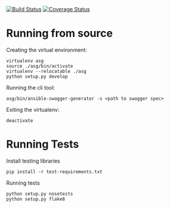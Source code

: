 [![Build Status](https://travis-ci.org/ansible-swagger-generator/ansible-swagger-generator.svg?branch=master)](https://travis-ci.org/ansible-swagger-generator/ansible-swagger-generator)
[![Coverage
Status](https://coveralls.io/repos/github/ansible-swagger-generator/ansible-swagger-generator/badge.svg?branch=master)](https://coveralls.io/github/ansible-swagger-generator/ansible-swagger-generator?branch=master)

# Running from source
Creating the virtual environment:
```
virtualenv asg
source ./asg/bin/activate
virtualenv --relocatable ./asg
python setup.py develop
```

Running the cli tool:
```
asg/bin/ansible-swagger-generator -s <path to swagger spec>
```

Exiting the virtualenv:
```
deactivate
```

# Running Tests
Install testing libraries
```
pip install -r test-requirements.txt
```

Running tests
```
python setup.py nosetests
python setup.py flake8
```

